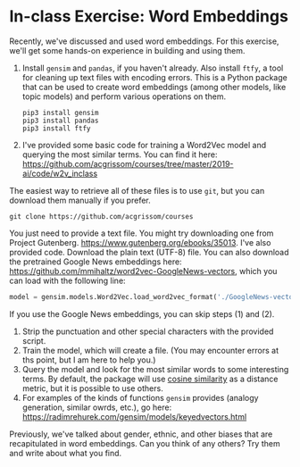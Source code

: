 # In-class Exercise: Word Embeddings

Recently, we've discussed and used word embeddings.  For this exercise, we'll get some hands-on experience in building and using them.

1. Install `gensim` and `pandas`, if you haven't already. Also install `ftfy`, a tool for cleaning up text files with encoding errors.  This is a Python package that can be used to create word embeddings (among other models, like topic models) and perform various operations on them.

   ```shell
   pip3 install gensim
   pip3 install pandas
   pip3 install ftfy
   ```

2. I've provided some basic code for training a Word2Vec model and querying the most similar terms. You can find it here:
https://github.com/acgrissom/courses/tree/master/2019-ai/code/w2v_inclass

The easiest way to retrieve all of these files is to use `git`, but you can download them manually if you prefer.

```shell
git clone https://github.com/acgrissom/courses
```

You just need to provide a text file.  You might try downloading one from Project Gutenberg.  https://www.gutenberg.org/ebooks/35013. I've also provided code.  Download the plain text (UTF-8)  file.  You can also download the pretrained Google News embeddings here: https://github.com/mmihaltz/word2vec-GoogleNews-vectors, which you can load with the following line:

```python
model = gensim.models.Word2Vec.load_word2vec_format('./GoogleNews-vectors-negative300.bin', binary=True)  
```

If you use the Google News embeddings, you can skip steps (1) and (2).

1. Strip the punctuation and other special characters with the provided script. 
2. Train the model, which will create a file.  (You may encounter errors at ths point, but I am here to help you.)
3. Query the model and look for the most similar words to some interesting terms.  By default, the package will use [cosine similarity](https://www.machinelearningplus.com/nlp/cosine-similarity/) as a distance metric, but it is possible to use others.
4. For examples of the kinds of functions `gensim` provides (analogy generation, similar owrds, etc.), go here: https://radimrehurek.com/gensim/models/keyedvectors.html


Previously, we've talked about gender, ethnic, and other biases that are recapitulated in word embeddings.  Can you think of any others? Try them and write about what you find.